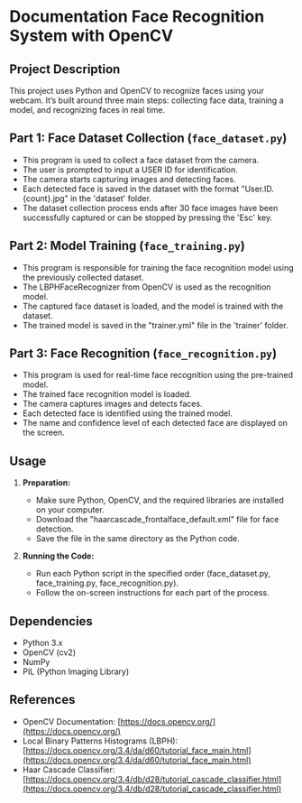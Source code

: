 # **Documentation Face Recognition System with OpenCV**

## Project Description
This project uses Python and OpenCV to recognize faces using your webcam. It’s built around three main steps: collecting face data, training a model, and recognizing faces in real time.

## Part 1: Face Dataset Collection (`face_dataset.py`)
- This program is used to collect a face dataset from the camera.
- The user is prompted to input a USER ID for identification.
- The camera starts capturing images and detecting faces.
- Each detected face is saved in the dataset with the format "User.ID.{count}.jpg" in the 'dataset' folder.
- The dataset collection process ends after 30 face images have been successfully captured or can be stopped by pressing the 'Esc' key.

## Part 2: Model Training (`face_training.py`)
- This program is responsible for training the face recognition model using the previously collected dataset.
- The LBPHFaceRecognizer from OpenCV is used as the recognition model.
- The captured face dataset is loaded, and the model is trained with the dataset.
- The trained model is saved in the "trainer.yml" file in the 'trainer' folder.

## Part 3: Face Recognition (`face_recognition.py`)
- This program is used for real-time face recognition using the pre-trained model.
- The trained face recognition model is loaded.
- The camera captures images and detects faces.
- Each detected face is identified using the trained model.
- The name and confidence level of each detected face are displayed on the screen.

## Usage
1. **Preparation:**
    - Make sure Python, OpenCV, and the required libraries are installed on your computer.
    - Download the "haarcascade_frontalface_default.xml" file for face detection.
    - Save the file in the same directory as the Python code.

2. **Running the Code:**
    - Run each Python script in the specified order (face_dataset.py, face_training.py, face_recognition.py).
    - Follow the on-screen instructions for each part of the process.

## Dependencies
- Python 3.x
- OpenCV (cv2)
- NumPy
- PIL (Python Imaging Library)

## References
- OpenCV Documentation: [https://docs.opencv.org/](https://docs.opencv.org/)
- Local Binary Patterns Histograms (LBPH): [https://docs.opencv.org/3.4/da/d60/tutorial_face_main.html](https://docs.opencv.org/3.4/da/d60/tutorial_face_main.html)
- Haar Cascade Classifier: [https://docs.opencv.org/3.4/db/d28/tutorial_cascade_classifier.html](https://docs.opencv.org/3.4/db/d28/tutorial_cascade_classifier.html)
